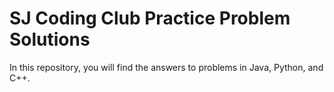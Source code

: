 # SJ Coding Club Practice Problem Solutions
In this repository, you will find the answers to problems in Java, Python, and C++.

